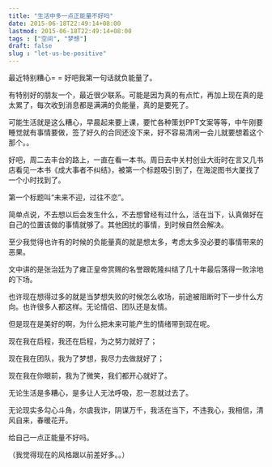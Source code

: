 ```yaml
---
title: "生活中多一点正能量不好吗"
date: 2015-06-18T22:49:14+08:00
lastmod: 2015-06-18T22:49:14+08:00
tags : ["空间", "梦想"]
draft: false
slug : "let-us-be-positive"
---
```


最近特别糟心= = 好吧我第一句话就负能量了。

有特别好的朋友一个，最近很少联系。可能是因为真的有点忙，再加上现在真的是太累了，每次收到消息都是满满的负能量，真的是要死了。

可能生活就是这么糟心，早晨起来要上课，要忙各种策划PPT文案等等，中午刚要睡觉就有事情要做，签了好久的合同还没下来，好不容易清闲一会儿就要想着这个那个。。

好吧，周二去丰台的路上，一直在看一本书。周日去中关村创业大街时在言又几书店看见一本书《成大事者不纠结》，被第一个标题吸引到了，在海淀图书大厦找了一个小时找到了。



第一个标题叫“未来不迎，过往不恋”。

简单点说，不去想以后会发生什么，不去想曾经有过什么，活在当下，认真做好在自己的位置该做的事情就够了。其他困扰的事情，到时候自然会解决。

至少我觉得也许有的时候的负能量真的就是想太多，考虑太多没必要的事情带来的恶果。



文中讲的是张治廷为了雍正皇帝赏赐的名誉跟乾隆纠结了几十年最后落得一败涂地的下场。

也许现在想得过多的就是当梦想失败的时候怎么收场，前途被阻断时下一步什么方向。也许很多人都这样。无论情侣、团队还是友情。

但是现在是美好的啊，为什么把未来可能产生的情绪带到现在呢。



现在我在启程，我还在启程，为之努力就好了；

现在我在团队，我为了梦想，我尽力去做就好了；

现在我在你眼前，我为了微笑，我们都开心就好了。



无论生活是多糟心，是多让人无法呼吸，忍一忍就过去了。

无论现实多勾心斗角，尔虞我诈，阴谋万千，我活在当下，不违我心，我相信，清风自来，春暖花开。



给自己一点正能量不好吗。



（我觉得现在的风格跟以前差好多。。）